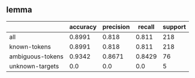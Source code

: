 
## lemma

|                  | accuracy | precision | recall | support |
|------------------|----------|-----------|--------|---------|
| all              | 0.8991   | 0.818     | 0.811  | 218     |
| known-tokens     | 0.8991   | 0.818     | 0.811  | 218     |
| ambiguous-tokens | 0.9342   | 0.8671    | 0.8429 | 76      |
| unknown-targets  | 0.0      | 0.0       | 0.0    | 5       |

